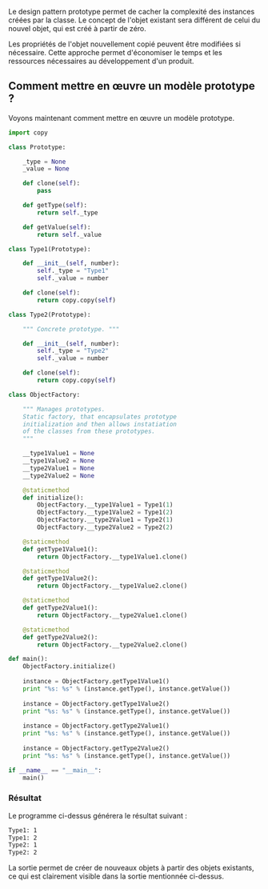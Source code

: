 Le design pattern prototype permet de cacher la complexité des instances créées par la classe. Le concept de l'objet existant sera différent de celui du nouvel objet, qui est créé à partir de zéro.

Les propriétés de l'objet nouvellement copié peuvent être modifiées si nécessaire. Cette approche permet d'économiser le temps et les ressources nécessaires au développement d'un produit.

## Comment mettre en œuvre un modèle prototype ?

Voyons maintenant comment mettre en œuvre un modèle prototype.

```python
import copy

class Prototype:

    _type = None
    _value = None

    def clone(self):
        pass

    def getType(self):
        return self._type

    def getValue(self):
        return self._value

class Type1(Prototype):

    def __init__(self, number):
        self._type = "Type1"
        self._value = number

    def clone(self):
        return copy.copy(self)

class Type2(Prototype):

    """ Concrete prototype. """

    def __init__(self, number):
        self._type = "Type2"
        self._value = number

    def clone(self):
        return copy.copy(self)

class ObjectFactory:

    """ Manages prototypes.
    Static factory, that encapsulates prototype
    initialization and then allows instatiation
    of the classes from these prototypes.
    """

    __type1Value1 = None
    __type1Value2 = None
    __type2Value1 = None
    __type2Value2 = None

    @staticmethod
    def initialize():
        ObjectFactory.__type1Value1 = Type1(1)
        ObjectFactory.__type1Value2 = Type1(2)
        ObjectFactory.__type2Value1 = Type2(1)
        ObjectFactory.__type2Value2 = Type2(2)

    @staticmethod
    def getType1Value1():
        return ObjectFactory.__type1Value1.clone()

    @staticmethod
    def getType1Value2():
        return ObjectFactory.__type1Value2.clone()

    @staticmethod
    def getType2Value1():
        return ObjectFactory.__type2Value1.clone()

    @staticmethod
    def getType2Value2():
        return ObjectFactory.__type2Value2.clone()

def main():
    ObjectFactory.initialize()
    
    instance = ObjectFactory.getType1Value1()
    print "%s: %s" % (instance.getType(), instance.getValue())
    
    instance = ObjectFactory.getType1Value2()
    print "%s: %s" % (instance.getType(), instance.getValue())
    
    instance = ObjectFactory.getType2Value1()
    print "%s: %s" % (instance.getType(), instance.getValue())
    
    instance = ObjectFactory.getType2Value2()
    print "%s: %s" % (instance.getType(), instance.getValue())

if __name__ == "__main__":
    main()
```

### Résultat

Le programme ci-dessus générera le résultat suivant :

```bash
Type1: 1
Type1: 2
Type2: 1
Type2: 2
```

La sortie permet de créer de nouveaux objets à partir des objets existants, ce qui est clairement visible dans la sortie mentionnée ci-dessus.